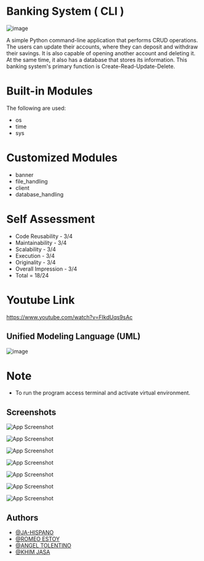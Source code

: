 # Banking System ( CLI )

![image](https://lh3.googleusercontent.com/fife/AAbDypDHObt-r6_z8e_ra3i9NQzFQgo6_YlDtwx1gAC3en9s512wslhiQ30Wh7GT7LZyMfN4f1FUjmC4EKCQUQibyd9jGBnRLTf04xSYeTz0aDtl3QEHPFqsGqfkpsOCPdqgFl2YSHAVtxfnfo7-zEH_PkJMqiIVjHixKzPKbPO7yM_wlpuXX0DFFhwGTBbPVU4IjhYviWi_BbXseSE4H5DSf3l1p_gs7QlO0Twk0cyemxhUXcQsPc9FyOOXtYh_RGCgFUb0rsQb_-jx3ZooEXCDgk0EXDde6x3ehi7Kz8fsJz2DKAp59luGiGpnZZ8oatdO1kgGt4z_tkouVWjE16GlXQSiRg1ZuHyPc0VjVsVK_PhqgL6MEzrkt5Nw_hHfaF0EbUFUw9NJVrpbu1SRXPfaHAGzuKFQEepx54ISZ8i6vthTj3O2jEU6IRVg7jAzpKL9kN7ej7HcXeg_Q4KK7oY219XCOCEjO9Pw_kc_Od3t0k2VmwbbIa8lAUFU0cRbh28q5mW5CKSaNU8_MK4k6mOJWh5NxzLhYq5C2NE4RSq8A0waVODe4bp2Tm2XKHA5no5YmnW9mrnqKROzx1mm6D2QPoXeeMq7z_BUo-hdIWTpz6vm3Rbs7EE03kLWrxPTV_kARMGJsWnhuODDNK-givTgM3TV_XKX9CW7c2yj5gE_DKoVCXoj53fPaSTgQ-uXJRYbuTesY9Vbdr8ueomoLq0stlazv2u2I8DPuecoUG4pJqIUqiFVdP-VqMdTKd_seN6Dw5yg9jYUuGQg6Ce8kqM22u6ziheSgjyEAPUfzvOkaw6cZQlkcPT00FzckzgbDpG9UJrF4DU_ejZPI-Ugz-JBlfugFni6TBPe4Mq0siz3-81ANM9TGvWVAjG3vascmkUbCTqBJ1vHdNgPfh9JDb1thAgvWgYwuGlbKGTBAuyZZ-GGuYSRwN13N1xZ1vqeQUJg1Zkh6HJDRlS5-CYcVX69Cja5BEhFwJu9YxalRipC7Xk2eXmjets4AxY8GieDKurHX86Wod2WoqO3xKeFDH3CROoEZFh1uPu35aCgWKbRQPsNYyx-X6tFPZKNgfYrEWJSO7ICXG_oUAe_CBUH-EsjF0fuah4kdpARWTNEcmKKxE3QdNKxR-__2K8jn4SgUilWPPYEPKG9wvLiZWoMb5qfVTitYTznO0JD7rW0iKHigItJXIPZfjC-0DRzCNAiypCzrp50xsGkI6l1kYZX0hd3cu1cZXa__xcwTvypCf4TJ9t_L3V-uUJBopVOpWkmKzsz2qJ7Y6SvWnTK9bAzFynS2eCy0p65jdjGE7_PcoGpFbHfJyVRRYuXq6b4UMHoqVcVEYIdbnjW5llAbCoz4br0ifGVrYW2UYXNn97tYuZ672AGimEgQ008OtzJViulBmhBJekhjB3VGiN-ZokZjaRymb2SpMg0FZAPWycMDRfNjnneDAN1qPYLRQgpdSRowCjSWYH40poLWowqY-Z8pNo=w785-h610)

A simple Python command-line application that performs CRUD operations.
The users can update their accounts, where they can deposit and withdraw their savings. It is also capable of opening another account and deleting it. At the same time, it also has a database that stores its information. This banking system's primary function is Create-Read-Update-Delete.


# Built-in Modules 

The following are used:
- os
- time
- sys

# Customized Modules
- banner
- file_handling
- client
- database_handling

# Self Assessment

- Code Reusability   - 3/4
- Maintainability    - 3/4
- Scalability        - 3/4
- Execution          - 3/4
- Originality        - 3/4
- Overall Impression - 3/4
- Total = 18/24

# Youtube Link

https://www.youtube.com/watch?v=FIkdUqs9sAc

##  Unified Modeling Language (UML)

![image](https://lh3.googleusercontent.com/fife/AAbDypCKjYyVjefSZ_dMwaXEPqvpt1MgqTaBTreOVgH-WU6aTGHYcb02oTPWsnS13DX5ltz7dxmWq-WnIC2tceRD18c2SC6wInka1_PmmFQ2C4N2c7_QvAobbd-U9q5hJISeWE-yK1LSgF4K_kLtX_-V4NzlR3AhbWutjPqE76SeeCSMx6XdeTfDBUMUm796RMTTdwscVzyw8XbR0s-J9-9hMq2I4B6FyIchrk5hSqKXGvGxjE6jPY8DyQ84KKBpOyRFuhRqGwhzzwKTCSYtIhyXraVKoL0vfvW4eYWdBgpukAsOuYbe2J4BxDg1NsX55BkxNA1yCXbIMqft8qjiosgi_c1p1jaJMXwArzmkqs9kRJMbrpLiXVznVUtM5S_tIQaunX0whaGXgT8RcOfVeYecWzebgGe0v10DyjOad2PfQaRgmMEI-OxkZZC0sKtywY_fwvgjYsTITfUUxLPCLnDUqmlHgFSB3sIqOta6ztZVg_5VXw-KPL1YRtAMRwn_FmNbQ0Te7QV2M2T5zAIwS_7xK0nmH2wsaamkE-jScnroIdrAKrQrX7qWuuLvnTAGWaIvTnFknKP18IcE_50MOPSlph1aZeJIyeFp1BStW0Af5Eg8NfActpxoEN3LALlQmmcSVBWApA8u2ed0Jq52ipeqxsiFSiJ0mmOLnw2G5oSwtFC28aRMAI4csuABG-g7IN3uepSvhOWy0-zAS0FGIUzGziNDEGKEqEt2Iv1hGGFijzNRm9andl08JoYpilFWfJFiu9lEvCRgHWbQKlEGcWTF06hR3ERAoUKnP2oTkbcMYWuCPKYqPfYFK-AX2lpvIhDYDMYU1iz7E4WUp2x5kJdnS6v5S4ewzDsYLdQhpDrPDB91XDACZAMWr_bBwBhoHt8PaNwEw6vQuRmgc8mYy38WQvrBX4tfCBoItlWYzCRHKCp5nwmRMf4BacH_6aXExVJe60i0KWguLLhCE5GSngUwl5K1LYKz6HTxpXTJurFwnj8O6MZWndIME2P8V3BjFcn7aM4y6NBB24StMzDzc_R2SfzileZQ4ywaeb5HXN7VO0mUWHzfJAWUqFgWSMnNXGueb5CMXVnpSNTAz_YUi5eK8fFcvYfiawRyAdQQY5y01Ra6yWHvlVYV-C2fd1G7VJQVjrZQZioBzy2vNwy0t8nBklh_UQLGfoFV0vIW-JJmPEk-hIGIV79AccAba-s2t8wld6VFkELfXhWlSRwaV797oHXxbx6LhairJ_Ca9FH39kLc1_9VM6sR9EQBx1NUnllszqBJDzaGmb5TLsc4r8cXrS7uEwuFzYaxNCgLThUPXZZSCjlJxO42o9rgyspFc6Y-zOjUh5OV-MrEnGPuezjCf4ZxBMqXU6euUGqGeoKCYChb_vCpygwaBlYXTzEwEjRnAg0PdedicyoTZOzhWmKX0uoJo5qKXMVj3yjvFPzTsDGId-F7XtmaiB_a72A_KWzFiZ7I1rNC0PuU-ufWAVI=w1365-h624)

# Note

- To run the program access terminal and activate virtual environment.


## Screenshots

![App Screenshot](https://lh3.googleusercontent.com/fife/AAbDypDHObt-r6_z8e_ra3i9NQzFQgo6_YlDtwx1gAC3en9s512wslhiQ30Wh7GT7LZyMfN4f1FUjmC4EKCQUQibyd9jGBnRLTf04xSYeTz0aDtl3QEHPFqsGqfkpsOCPdqgFl2YSHAVtxfnfo7-zEH_PkJMqiIVjHixKzPKbPO7yM_wlpuXX0DFFhwGTBbPVU4IjhYviWi_BbXseSE4H5DSf3l1p_gs7QlO0Twk0cyemxhUXcQsPc9FyOOXtYh_RGCgFUb0rsQb_-jx3ZooEXCDgk0EXDde6x3ehi7Kz8fsJz2DKAp59luGiGpnZZ8oatdO1kgGt4z_tkouVWjE16GlXQSiRg1ZuHyPc0VjVsVK_PhqgL6MEzrkt5Nw_hHfaF0EbUFUw9NJVrpbu1SRXPfaHAGzuKFQEepx54ISZ8i6vthTj3O2jEU6IRVg7jAzpKL9kN7ej7HcXeg_Q4KK7oY219XCOCEjO9Pw_kc_Od3t0k2VmwbbIa8lAUFU0cRbh28q5mW5CKSaNU8_MK4k6mOJWh5NxzLhYq5C2NE4RSq8A0waVODe4bp2Tm2XKHA5no5YmnW9mrnqKROzx1mm6D2QPoXeeMq7z_BUo-hdIWTpz6vm3Rbs7EE03kLWrxPTV_kARMGJsWnhuODDNK-givTgM3TV_XKX9CW7c2yj5gE_DKoVCXoj53fPaSTgQ-uXJRYbuTesY9Vbdr8ueomoLq0stlazv2u2I8DPuecoUG4pJqIUqiFVdP-VqMdTKd_seN6Dw5yg9jYUuGQg6Ce8kqM22u6ziheSgjyEAPUfzvOkaw6cZQlkcPT00FzckzgbDpG9UJrF4DU_ejZPI-Ugz-JBlfugFni6TBPe4Mq0siz3-81ANM9TGvWVAjG3vascmkUbCTqBJ1vHdNgPfh9JDb1thAgvWgYwuGlbKGTBAuyZZ-GGuYSRwN13N1xZ1vqeQUJg1Zkh6HJDRlS5-CYcVX69Cja5BEhFwJu9YxalRipC7Xk2eXmjets4AxY8GieDKurHX86Wod2WoqO3xKeFDH3CROoEZFh1uPu35aCgWKbRQPsNYyx-X6tFPZKNgfYrEWJSO7ICXG_oUAe_CBUH-EsjF0fuah4kdpARWTNEcmKKxE3QdNKxR-__2K8jn4SgUilWPPYEPKG9wvLiZWoMb5qfVTitYTznO0JD7rW0iKHigItJXIPZfjC-0DRzCNAiypCzrp50xsGkI6l1kYZX0hd3cu1cZXa__xcwTvypCf4TJ9t_L3V-uUJBopVOpWkmKzsz2qJ7Y6SvWnTK9bAzFynS2eCy0p65jdjGE7_PcoGpFbHfJyVRRYuXq6b4UMHoqVcVEYIdbnjW5llAbCoz4br0ifGVrYW2UYXNn97tYuZ672AGimEgQ008OtzJViulBmhBJekhjB3VGiN-ZokZjaRymb2SpMg0FZAPWycMDRfNjnneDAN1qPYLRQgpdSRowCjSWYH40poLWowqY-Z8pNo=w785-h610)

![App Screenshot](https://lh3.googleusercontent.com/fife/AAbDypB3ZKn-gXKpzCluC17rqgJ_dIQiZi8ZP98R3GsprAtL8d1aY913Np1D4eJGzQAjOQ1CkuvZrAvI5c0Iwq4qJj9viLi2BV6hW4Xm94crU5GlvDOkkEDoYqeBFjoZ801U12KWv6qcFFnaYyumqWnckVv3gJSj3-8WrV8lR78hFiHA2nCg52ZF28G3xHdv-OR1SM3rbejvS4Y3ZXzpynyG_tJZrxJKgu-Fjp5FrtXPNR1B_aRUTG7o-p0A2SYY4vDZuI9Z0LT1U6Pke11GwxgIXX_aPe8Q7zAVWvS3c93fTn0fAo3hVAgPlNKahs5KboT2VyU2M-QNbaATlyitHdCjaFIpcFBS8z9wjyw73MrpbEpvz5neweVzDSjuYawcsyeBHGdkLmPPfJyw-e9J7c_SHPgYAaw45MLOWhynNt9GcKJiyM-EfvvwLxJftxLE4Etxw_OxhTV8n3SCNPSba0Rav8nGQvN6uLREF48KvWJ34WCmq-KsaqILO8vuqZKpZzum_IabF7t9tnKmIijd2PvmJU8UyA0aMmlZZzu7AY5qy9xrsZ2w5-Ua-qzVMbfP-RG8gyF4zTH6E228IC7QKL7upw32lRup6nGQraY7Z18HhWg_F6OgWbzHiC7n8Zp8GPgV34IzUkt00poYMeRNbAjqKlJLX_-2C5yKQSsLWQamS8PWJiudnaxfBbRZzIP0L9EuisYYaAg3Sw26i6_f-T7Ahmkx5c8Z_CRJIs7TAQIyUcGN7Ps2Disnqpwpkpl-j0xwz3c7pCocxfQsJpJ9tP_RETaCj8Up5bHYHYOCHLZU4JVUTBfMwLDZFUtYOtI2I6jjVDcSR__F3rj7YBvfKRmMS8c5pynVnf4J-VHlqTD3VmQ7HoSeuWhaspIEXh3qguprj-9L-O9fYWfHxp-r0OaUzXX_LDgRlLqwfhAp16nhCCn8QZaEcRtwCBCqcPNAj-kBChczWtNX6zxOSdnD-gh-HbwoQvGR1V3LaJtj-eeDgtcSH73Pqtdg7S9M1VpbbNrUX_xYXJA1A_CDXm__HkY921nXQdrAm4h91bmAaiRcut8DoSzDAD5-ksd1uTzOJWeGgn5OIYreNtfHt0hA5yhJBgaT4NpjC2ollZ67qcMfrzHpdUOSMdQmHTNDfwovOx2GF4vh37Y6wS09dcm--PKPE0Hc8f9fpmNCVSNE8NGMWeDHhwicNcEhLJOVOgioTWW4wHaNf5ouiSRsMdTqIxRWh6zuR3G8hdt85nK1iyr54YuJxizFKk_wfAalOn582byXOnpZJt5qVpt4mmDxNsW3M4YmsaxVXfIiUATkEYmlV9P65nEY7Zb0qWVedh79kK5UcEyHwaYamnUFlu59zOpqv8ps12UfRu-KnWksjl0jWxUmPLFlG5yw_l0DNwlLioucUKtbt9FCnVzdKi9ZXklLG43ww2ourOFNlowLxac2LD6pIdkchMB7gySKgJhvWpU4AJ9Qnfv5NZVI7lozI_g=w1365-h624)

![App Screenshot](https://lh3.googleusercontent.com/fife/AAbDypA4JlPm-L1fEV5XWuYOcwgaxo8uaKK64OW_KJuDTT3Pkz8b4N6RjWsC0DEpcxnZAZ5glo0_ZFFGwXVLT9GjTsR8gUB3UhWDk396ZvaFFlf7Nb8rNPRWVG_63SXra2sOPoandY_TkQkaOmb54O75Q_4dCZn58-XpawSEpT8RjqjjYB3T4p4KFzTIpe2S6K46w3ljMaEfFaxcre6X9wsL0JcoCbeMgmtCYwpN8fCmn0O7CQitnwfjvIsnBlzA0Lm0mawTmEOXA3ChLVwoRbGJUO8_fTvZ1lnNZaD4xZ5Aff6tSYtsmADOgDxdmzGSXacia7mcEj5ZtIsLa8Q0QfPTWnB2PhDfhQvr90sRH0eeidJbt2zu3pnyDWMVMrQBVw7WxRn3lEMdq_qKnmJDxJEyNBjD53HzL3BX77zlho5M4ycIg6LsQg6-e3iRPXBn14RVvgmY1UZIlMBnnCyzYhpEy_pb--n2BSEYUdpxB02ITspE8hP6vWC0hKNg-cma7WyHJx_jziZGAr1PQrwqcUu1zizZag0DOaxtvDidbIPqPdd2a8FiFwxeZGnM2FPFon0IFlU12DITDNBcCJ3kGJQLTg7U-aYz9fkYOKR3xYGrmzlJxLKEri0ue0gZRroRnn_MQve8pmKgPT1qQ1tP7OPNHyiXrg6a5YEYq0vsk5dx-z-PJrzRLw_XjeKjq4T3YVxanaQVe_ivn7OW_T2SncmD-VN8_lMy93wVTnKae4zPhwyr8gfsn85xtOCcGM3SaD-YJMi9zonwyTDYvrVOeShZ12VaVYqMJPjkE6EbxI4kqGdZSoQ8H9rmBUMO-0N12EU9G_D_L9g78EjACod12CIQozNiRRBesKoO87mWtbGk5rvk2AG97dNLcGL9UiiNEYvVyTBGfCggVuVy3fQIs9x0HexqZmpSnzkrJsY0m1aodjOkG6-zA9YhWldwbnMQa8S53mXGZcy8wATJeZx57qtZNMLzDq-Emd6aJrcuKFUKLeI7dCTtkHQTMzy1ZoHFF19cJG7yYsJQ0wzA4uQvxLQ6_F-YJBk5Ui32vBimJQiLQUaXtFsQY49kEnsWoMKePHYbHx0DcdboCjNH9m_WilPWCr67JJLnkyDr69_wLBosi0GAz5M_Phgd0denzEoFb3ty5L5KK31Qhh80GAIDqQ8TTMcU7hhQ1Lxc7Kg4HvD0mCGu8NBJdndFh6_7Ba9_1IdXP9YkbzTuex_PkoXZjDHwxHEZQE8eCiwBOdy6EFgoJ9LoYab_jYxwTej67af0KtFbUKzwPVZqTqJh36Q6V5zCK-Bv4BkeH3Y1sjXD0goNLP5cA9Ykbbh9NWOktArwq_6-VARInhUmpR3cf-pK7Kh5nt1qD-DVs6EVbZBEjhmJvlf9ImI5YPIIZFdUjnHx9kKTejZV5Jv-W8gZsdm2H97ugVKbb2c6vaD5DLzdz2pyqVWcoti9we83wExcbCVnkv1SGiqr-YtD_TTf6SfZHNE=w785-h624)

![App Screenshot](https://lh3.googleusercontent.com/fife/AAbDypCM8257DZlVKYcSVafGp0TPOW4nDDrGXpEi-lgtrTRXS274_7PQYrE4_8yf2ycAuJismEllqm0MEN3M8RAEJxSTcBs3FCAcQffx83awVip2GgkACOUF80T8-Ab43E8Yg4LiV-XeWKof6N5gZ5A0SJS1YSQOXjj7bwvv6jeRFNYCw0o4y5vHA3GA-eEHp1uhKaxKhHuPr9JTCVJZX_--1wv9IQts96tY8hp7MXqFLt2AlPwBtphI1pCvY3N-eLM7KUtta7iWQVUxVn8DbD9zvyLafquhjVQk78J7lPhVV3zWTct4XK9w4Vp5BdqcuMy2GigfOToyFoINUHJnSOqfAR2U6RFqtdYIOhyBYxWwqPDGoRA2g7JCwxVHgZjP6nevzBEFMGOZnTLtxMm-u4myrELQN5FPObYXgTBmhjICrYuAXmY_2pYqz3TTgUN4vUcY2sUhi4GNy5iZ0WxiPLL3ndu3IOAualgLm-L93mI5LseQmbVJnJDpS2heeZsCEoo1MG6QPRqS3FuFcdXNU5MCYR0C_-U7Pa_UTx_F300yOWqOC9aq9CMN-BwOX33G9f20_L44Seu-BlFyizh5V3JPm5_udilsV0-Hg6s_xrRH859eIfkRusvYmPxBkUWZ6b95kBQYTStqPKLLfQvRmGtTGLz1AIQFpGQvJb--O7stvgYupKa83-w8t6CMjYZ1CmaZxUbM7AlTdyFiz1wrjB2Cmd8nVtF6ofIhlMN-MdnPprYodcxLHjyzGQV1A48jfob5E4SxblzBFapgXW_lIC3IIeNgJSaIK-KB7rxOM1quQPD611MgifKmjNwNlwlzb1M0LgU6CQ9Znm6LSwGMgGWh8N3qrAZDLfltp8o5r5PLIcwqpLMkzzruGraazCLD5Dfy6e_gloLDhFoNHqoKd_f3OrRtJDnSXG7KGMyhtwzy7Ms99XZiKLwRkXLHls8KNXvzOAkv__Ft5VORrzav-6g4AzujhzbEM5ewPDtIRRlNQ4MD3oIrarMg2Y0HJeJpjjpVABkto3HAJblxtgLAhjFqKVrAhngsmTr0FUbBLiERMninvaSWzOSad84qkHQI3pyfRheNIt_fdoitp6tY5O7-X70PjROES4thfOVfsxKEFz2ogNyYEGQtKvJj_9DoHlO_Q1fBBXldJXCs5kWSPticI5EFaS3AGoaUq2qwVY9s1j5F8KgElZ7uoCEbNDa-9R5TPwiHpppGkb-fdNenpq6Vj5gRAf8AfiwTLtuaRNDtYg1owFprNebes1IFWY0qb2511y2noRAJPgcE_1io4GulNcEbJVk6UGHTxXfyQlRFiJI85wNoGFQI5Htu1EsIMZ3EFQgf84JoKoTcjPzQlFLadnCZuVRMRqfC_01Yt3OmsIpfWYfJ8azfT4deYaCVZrhNiGfZOQ4K6rN9U545SMImojopgB1nsWR1y3gM9G2sf8zvSs93lbOnKYqaZJG-ysdJKlK-SX_IkOg4U3eZDHc=w785-h624)

![App Screenshot](https://lh3.googleusercontent.com/fife/AAbDypAkGxK_HGh-Vxjrf1rVtf4bMifCFC-8uSWQDJ3Ctpjja4NmWlpwhl58INvycXfjw9dS-Pe7j0WJL6zzJb11gdLrU3HrCxpD_tkOyTRg7QhwX0gCqMyzOT8WYUzuEQ6RkpZaiNxZEhJ8_cr6pRJiNEsV5TSMXm4XJLrqBiSMfu0b0y5_wOMnApCoFVrwKn3HlLJYVZNuDbmkc7SgKMc_vLKysReWnF8DE4jwzNQcSQlS6J5tchx-kz7i00TZidV04UdgXeaLRg8F2G2XYAcBFGoKwGRvJwBo1kldPhnpVzm5vdQ4Xc2-8vHPwBYsfqTJeBMZBgn1Gc2NOAkKQePOkCkgVUxk_jX_b1TjrHMjzun89RhQKsBZIpA3aWWncYa9GBi7BYpvP338NM-U2f7BdnJdOstbr3eehQmkPz3udRbpQKvjKWzM_puzauMhpSepPLJliu273cDcVMllHJrzcXRwZDJasP0rkHcaqbk6gEVa6w2fZxxVyxHIOgIa-WgB2PqMnlkDLVW4IzzPKdgTc-nHmog5bshPILEzTf5sp8_v7o3UseVkeYRokLaeLPqDq74G0ew-odCdiYuHoDqLHvbX_fW3zjcgJht7z0wK9NtWNfGWLsCCorDAQBZwls4jlAz922QQhXJdzCsveeI7rKuAWaXRt5wE8XDOyf2qV18jLW8fESw370Nz0NgN-CXyrAhzoO8tD9kIXs3dZkIcRwzte-a0XW88hdImyDt3QyuazdMDmm-atpCcmY3SVWBIyE73icTb_ziL82BllGG35xsjWTTYhD9bUIsG_gGKtmxy7Uiq0EXvZZbnObatYH1yiRrIUTokZGoWE4lGseY1jvgn8JByQhHEcm1HjuTeUqkgwyUzIDBb33Hc3wj-RUlNkKNSfl9A_krJOR0XDAhWrI9pBI6JtP52AQKEFCAw_2eXzFosf2MYRrn5JJrXPOXnkKl0oDr1i4FAFSzf0XIDsoVPt9P3mp5_DapoWHYfdZwYyGoGZSLsm19DPbdfkRruMlY7fOYMWtxv9Nc7ow5yd0L2R-lhxDJGszccHx2aLm6OfZ9JUlMaMhksmyv_1ZNtSYFyQDWaYxyfYxSuWRdDBRd9Q9vBJQK5SqA36dvQyHQXFZE9KZGGjpvUf6xmovlvOa4bKnJuQe6Uf1Lhgmo0xrTwq4wMix_JjHtDlCJOdImwcsTpygn3ShNfZtIy5RSGQ8tZPw4vjJkGUmLuMBVaQSHVrAKbzMMFxZNhXSYurBw8rdtQ6UllVZpEXHFREcWng58pphNs6jjrg59i-iOeGeDcg_3sNhKbQTx3zWx44Wto0Jj6DjJsEX5GWYZPQXiTnW_woqp2lTG0LqM3esYj2twXFGJ8X82mpehpM4WydcNlp5SeUEKbOXt-h4J23QFTy_diZZaImCyJfon4QQGbkie5tZ-Ufd55K_2ekqVshK6xgEaBWD6ovquxUzXO-jabpuLmQbQm4X0of16U8Dw=w785-h624)

![App Screenshot](https://lh3.googleusercontent.com/fife/AAbDypDJwp-So6qEfW8RP-KZJsjFzLvNUe-Zi00IS5a_ZAk2ZyZP2WMNLUXCNeEMaz_BxGiF_Jtr6VBVj7r44AiKwOmQNxLX0w2UzOnDi4apcZaTnrst7yM4QBegGbQOnqvhhPGtgKm0oLnvs4XC3I1lc_u4_GhWc-nRT1g13Du8nileJn1y6mgAdQi3rKYO0Txq4Xb9_aFEGODoJp4KP2zRgDvZB3060nB2kp2Bz-RH4x_hZi9YqbxYeswVQL-x5BwCpSIBO8bcspWtUnQiYBLrSyMEUQkbXNHbhc_aNoTXIb_xzWM8g8fCdeAndhapWdWHN70RiJsmmTJ9dlMXs4qBC1CDS-xpr4F_iTa7_7Ydd9jK7kTohmGkOiHHLdm66qHgLsWP_JO7p56FKz0Pc2hhA_Cyt1sQnJmYthrobIqjPOYxxXuPFesHgFxendIgaMzDVKFhcbYpvczfjMWmFDO--BBEaMvX5iqAlX43FNZb2Yqn7D7OBs1txvpizggCYUFog-7iDYhTufSUbLMqoCtgEmK9f-oK3FP3pj4srWimsAwABgNKm39EkzpUgop5MFzI2-qsZm_8iwC-1gGOfUZ3AOl-924l_fqcC4ArT2P5U98lloLckR2sMIJAv2Eck5hHpHi9Mg2WMSjx5ehuim3RMgsJQXdIxBoouBhXB1V4VIdr2bBgi-58XxWBn4Typ23Z01X6rkbEgcsMIt6sgSS4Hcqvpd8Fnw6WSafYhWOtfb7PERDMQu3SynYdbuK2xRZ7jguo9Tlrr73dfObMDflfk6fedNUtBbKg9e5FtMk77JoYv-f7ZwasgNtKcIPghrs1JRDIpcjwFmxpkbARFp17oF-sV9YneDNpy15qd8q2pMEpmvhMZUyG2ixWipmk5nSh9aROlphIIUz4gzhFwZfyY6ajPwAAmOFMEiay93WAMGCtvBd1Q3Wj5K0sCsF-jaPpM_J_YE6RnFjMuqv_LmpjLv0aeABbfFclbLuckDnNVHlcpy79iFgNhFnVemL1xZ3cxnCC0hsiwDbMRQnfO9SQVFYpAF4F0g1ZBHuFQVT2ItqL1L9WIbJB20on5RtmSNSlCo72yBF0xtMvD2LjqYJUXYQB9zICQPDIKTV7cXZgB2wB_hUwwPdLSPPkkUy4EE7faNag1LDmGLYCw9FC6ETndAGF6QwTzf9RiBl2hsY8ATQGB_UBPwxJ4yg4MFywEP-RBH-fg_Jp8XlWAimC-nlQvkMzlmDTg1Jn2Y8NROw4IKyvkFPDHvUbHpyI1DPRLFm_n0jiX3VCYswSwuz8Siba1RDT5c1oWAOLOLpDx_w9mhEkBigEt6Ori3g2FWs4pTTYWqPNYb-7CfKYKbiLCjx-bnaNW39aJLN9bVHhu5siu59L3ysBFOEc1etfkQVbL7wGmFlmc4EYZ2xYtr6tJ4pQunJMogNFdw0PdtBUsH0B_GMmdFie36i3kllLaJXKxHEv7B2ZrpuHsq1MO_N45Yg=w785-h624)

![App Screenshot](https://lh3.googleusercontent.com/fife/AAbDypAWFADJwv60ChBeHQvn8lwb9HzsQBhTazAvbB2wnQJCi6iQvifFLBm5xyOcDjLhddlmfGtpu_ZDyeAnUeMJoHrgu3PO65swcSH8H2s-P5UdP7sByDlFVKvFUHyBe5iF1YQOR-qAu4AlZGvA5rzNZi4zlCYoeb-WDGa3x-s8V_aXhm2617kwxpPycpSjsaLdNEm4SnpbRSND8v0StUd9fJTeMW7ANIIPrQlJLZ7v1Rmnn9FhSDRiYAfIKHdsrrfetK4vL8XynIU3jx0a53ja4SSptxHO8jtsq7OQvAPp8aZl0sBpU9ZR4cpW204ShgEBOIWqfPDYnaGePemeBpA7JGUsiSvSYWI0CSg7DoWrz8VEUBcro2jPPLQ-nfB62K70J_SCSim6zQdjpcqwsS9K77LEshUKi-eXN2i8HbBuoPYn-OZEGIhJFPVaBkw38A2KAhCkZcJTQufm6RXP1xbcqEOMtHWwjmNoYyWclA7Vm12xp18lcpzgaatQux0aHwFTa9xB-UGtQdBnmq2uiLC284BzhevW7qfMv1IPuOzQDyxqe0T-8c7jCrMzVFoFu7LYq_6Cm1_fNu0AI02mAbtOuOyhlV9O5Gn54Doq-jTYHuJN7SGogSUJbvf7H8WjAG_0cUaq-3pnejdkk_adkzF-zWozMQuatv1jlgAoxWqYnXjnzVaZWjfNBjACWsxvccRUNskXU0uaFyLBIWv64ZZx2OY6PMFY4Bp-gCXFEGsZQ93kvzcWi3rg0M54JDjsEOBgL54Lbn3mwHkIL9wTeNb8VfmjGEGjP-sjZXc8_woMGVNPROUBGjk1ITcu45QpdTpGmsmLIMEh-w1tr2wrVSxmPaO7frK6OhlX3onjOPdbs0nm7-7himeL47S3D3zY9MXF2ZElMaxMnpKyORpE1YF-cEfRmYBBD0leSmzRwqGL6SFlbZs7sWkGEl_16r4SipiEujRFBH6F5-7WbMNApHMdIrDgUyXs78eoOXdcJWLCMNr-HETDmwl1x_YM5V2fEtltGTDRUuRt9e0rV6HatcYbOVm8A9jjTa4pI1nsyPV6Nrb80L_biCtaejtwcThUXLMyHneYEAUaRk4Je5LmrOpdqhJUDi0_WLr-zW4FHk1EA0zfHppy8MerhlZKGqwKYPfE0F08NPMi-eAULRpd3E3OwVWWPyZBTxF6MchbcBg0XJdvPvf_edPKaLNzNCbmd107gEGku3aaWVbKuYrGyCObfJBddy5bVpOTwIZ26oKqWCNWE52ZOv_QW4ZC2LLCsuQrMhPR6o7sFcuGkvT6EIdwqW6ZG-h5Dd0PYmj23HgcDRRsgVP45dobpOfBpdruId4VEKroNnrr4ggq4k76ad9AUmx0F5v29imPCsg5Fx3CDa1m32JjcHtqx1MfnOp5uYlfPW09ypcmeVPqnQa6eNAXyOLue2lFDPfuilBp1vHqBBYG9YJNVVBxft1LguhG2ryF2fvnMxhg-lnDRNysL9A=w785-h624)

## Authors

- [@JA-HISPANO](https://github.com/JAhispano24)
- [@ROMEO ESTOY](https://github.com/gela0514)
- [@ANGEL TOLENTINO](https://github.com/KIMJASA)
- [@KHIM JASA](https://github.com/Romeo0101)
